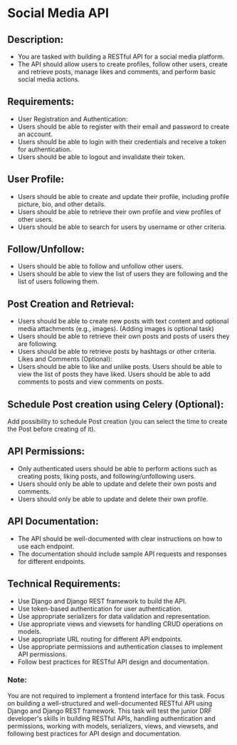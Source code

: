 # Social Media API

## Description:
- You are tasked with building a RESTful API for a social media platform. 
- The API should allow users to create profiles, follow other users, 
create and retrieve posts, manage likes and comments, and perform basic 
social media actions.

## Requirements:
- User Registration and Authentication:
- Users should be able to register with their email and password to create an account.
- Users should be able to login with their credentials and receive a token for authentication.
- Users should be able to logout and invalidate their token.

## User Profile:
- Users should be able to create and update their profile, including profile picture, bio, and other details.
- Users should be able to retrieve their own profile and view profiles of other users.
- Users should be able to search for users by username or other criteria.

## Follow/Unfollow:
- Users should be able to follow and unfollow other users.
- Users should be able to view the list of users they are following and the list of users following them.

## Post Creation and Retrieval:
- Users should be able to create new posts with text content and optional media attachments
(e.g., images). (Adding images is optional task)
- Users should be able to retrieve their own posts and posts of users they are following.
- Users should be able to retrieve posts by hashtags or other criteria.
Likes and Comments (Optional):
- Users should be able to like and unlike posts. Users should be able to view the list
of posts they have liked. Users should be able to add comments to posts and view comments on posts.

## Schedule Post creation using Celery (Optional):
Add possibility to schedule Post creation (you can select the time to create the Post before creating of it).

## API Permissions:
- Only authenticated users should be able to perform actions such as creating posts, 
liking posts, and following/unfollowing users.
- Users should only be able to update and delete their own posts and comments.
- Users should only be able to update and delete their own profile.

## API Documentation:
- The API should be well-documented with clear instructions on how to use each endpoint.
- The documentation should include sample API requests and responses for different endpoints.

## Technical Requirements:
- Use Django and Django REST framework to build the API.
- Use token-based authentication for user authentication.
- Use appropriate serializers for data validation and representation.
- Use appropriate views and viewsets for handling CRUD operations on models.
- Use appropriate URL routing for different API endpoints.
- Use appropriate permissions and authentication classes to implement API permissions.
- Follow best practices for RESTful API design and documentation.

### Note: 
You are not required to implement a frontend interface for this task. 
Focus on building a well-structured and well-documented RESTful API using Django
and Django REST framework. This task will test the junior DRF developer's skills
in building RESTful APIs, handling authentication and permissions, working with models,
serializers, views, and viewsets, and following best practices for API design and documentation.
